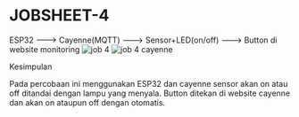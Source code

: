 # JOBSHEET-4

ESP32 ---> Cayenne(MQTT) ---> Sensor+LED(on/off) ---> Button di website monitoring
![job 4](https://user-images.githubusercontent.com/121847090/211013633-2d9e307e-ce6a-4fff-84d9-c72bc5075205.jpeg)
![job 4 cayenne](https://user-images.githubusercontent.com/121847090/211013644-3583e203-5623-4c3a-8277-41847c50eeca.jpeg)

Kesimpulan

Pada percobaan ini menggunakan ESP32 dan cayenne sensor akan on atau off ditandai dengan lampu yang menyala. Button ditekan di website cayenne dan akan on ataupun off dengan otomatis.
